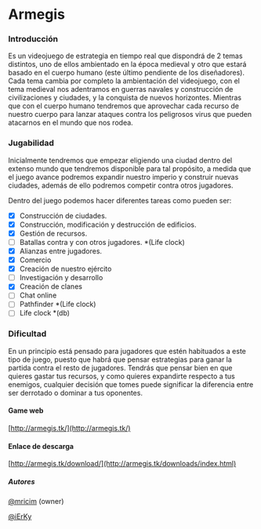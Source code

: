 # Armegis

### Introducción
Es un  videojuego de estrategia en tiempo real  que dispondrá de 2 temas distintos, uno de ellos ambientado en la época medieval y otro que estará basado en el cuerpo humano (este último pendiente de los diseñadores). Cada tema cambia por completo la ambientación del videojuego, con el tema medieval nos adentramos en guerras navales y construcción de civilizaciones y ciudades, y la conquista de nuevos horizontes. Mientras que con el cuerpo humano tendremos que aprovechar cada recurso de nuestro cuerpo para lanzar ataques contra los peligrosos virus que pueden atacarnos en el mundo que nos rodea.

### Jugabilidad
Inicialmente tendremos que empezar eligiendo una ciudad dentro del extenso mundo que tendremos disponible para tal propósito, a medida que el juego avance podremos expandir nuestro imperio y construir nuevas ciudades, además de ello podremos competir contra otros jugadores.

 Dentro del juego podemos hacer diferentes tareas como pueden ser:
- [x] Construcción de ciudades.
- [x] Construcción, modificación y destrucción de edificios.
- [x] Gestión de recursos.
- [ ] Batallas contra y con otros jugadores. *(Life clock)
- [x] Alianzas entre jugadores.
- [x] Comercio
- [x] Creación de nuestro ejército
- [ ] Investigación y desarrollo
- [x] Creación de clanes
- [ ] Chat online
- [ ] Pathfinder *(Life clock)
- [ ] Life clock *(db)

### Dificultad
En un principio está pensado para jugadores que estén habituados a este tipo de juego, puesto que habrá que pensar estrategias para ganar la partida contra el resto de jugadores.
Tendrás que pensar bien en que quieres gastar tus recursos, y como quieres expandirte respecto a tus enemigos, cualquier decisión que tomes puede significar la diferencia entre ser derrotado o dominar a tus oponentes.



#### Game web
[http://armegis.tk/](http://armegis.tk/)

#### Enlace de descarga

[http://armegis.tk/download/](http://armegis.tk/downloads/index.html)

##### Autores
[@mricim](https://github.com/mricim) (owner)

[@iErKy](https://github.com/iErKy)